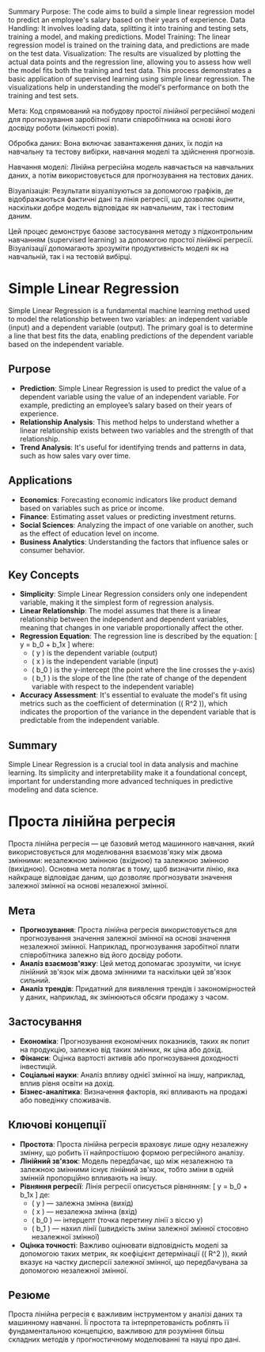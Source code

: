 Summary
Purpose: The code aims to build a simple linear regression model to predict an employee's salary based on their years of experience.
Data Handling: It involves loading data, splitting it into training and testing sets, training a model, and making predictions.
Model Training: The linear regression model is trained on the training data, and predictions are made on the test data.
Visualization: The results are visualized by plotting the actual data points and the regression line, allowing you to assess how well the model fits both the training and test data.
This process demonstrates a basic application of supervised learning using simple linear regression. The visualizations help in understanding the model's performance on both the training and test sets.

Мета: Код спрямований на побудову простої лінійної регресійної моделі для прогнозування заробітної плати співробітника на основі його досвіду роботи (кількості років).

Обробка даних: Вона включає завантаження даних, їх поділ на навчальну та тестову вибірки, навчання моделі та здійснення прогнозів.

Навчання моделі: Лінійна регресійна модель навчається на навчальних даних, а потім використовується для прогнозування на тестових даних.

Візуалізація: Результати візуалізуються за допомогою графіків, де відображаються фактичні дані та лінія регресії, що дозволяє оцінити, наскільки добре модель відповідає як навчальним, так і тестовим даним.

Цей процес демонструє базове застосування методу з підконтрольним навчанням (supervised learning) за допомогою простої лінійної регресії. Візуалізації допомагають зрозуміти продуктивність моделі як на навчальній, так і на тестовій вибірці.

# Simple Linear Regression

Simple Linear Regression is a fundamental machine learning method used to model the relationship between two variables: an independent variable (input) and a dependent variable (output). The primary goal is to determine a line that best fits the data, enabling predictions of the dependent variable based on the independent variable.

## Purpose
- **Prediction**: Simple Linear Regression is used to predict the value of a dependent variable using the value of an independent variable. For example, predicting an employee’s salary based on their years of experience.
- **Relationship Analysis**: This method helps to understand whether a linear relationship exists between two variables and the strength of that relationship.
- **Trend Analysis**: It's useful for identifying trends and patterns in data, such as how sales vary over time.

## Applications
- **Economics**: Forecasting economic indicators like product demand based on variables such as price or income.
- **Finance**: Estimating asset values or predicting investment returns.
- **Social Sciences**: Analyzing the impact of one variable on another, such as the effect of education level on income.
- **Business Analytics**: Understanding the factors that influence sales or consumer behavior.

## Key Concepts
- **Simplicity**: Simple Linear Regression considers only one independent variable, making it the simplest form of regression analysis.
- **Linear Relationship**: The model assumes that there is a linear relationship between the independent and dependent variables, meaning that changes in one variable proportionally affect the other.
- **Regression Equation**: The regression line is described by the equation:
  \[
  y = b_0 + b_1x
  \]
  where:
  - \( y \) is the dependent variable (output)
  - \( x \) is the independent variable (input)
  - \( b_0 \) is the y-intercept (the point where the line crosses the y-axis)
  - \( b_1 \) is the slope of the line (the rate of change of the dependent variable with respect to the independent variable)
- **Accuracy Assessment**: It's essential to evaluate the model's fit using metrics such as the coefficient of determination (\( R^2 \)), which indicates the proportion of the variance in the dependent variable that is predictable from the independent variable.

## Summary
Simple Linear Regression is a crucial tool in data analysis and machine learning. Its simplicity and interpretability make it a foundational concept, important for understanding more advanced techniques in predictive modeling and data science.

# Проста лінійна регресія

Проста лінійна регресія — це базовий метод машинного навчання, який використовується для моделювання взаємозв'язку між двома змінними: незалежною змінною (вхідною) та залежною змінною (вихідною). Основна мета полягає в тому, щоб визначити лінію, яка найкраще відповідає даним, що дозволяє прогнозувати значення залежної змінної на основі незалежної змінної.

## Мета
- **Прогнозування**: Проста лінійна регресія використовується для прогнозування значення залежної змінної на основі значення незалежної змінної. Наприклад, прогнозування заробітної плати співробітника залежно від його досвіду роботи.
- **Аналіз взаємозв'язку**: Цей метод допомагає зрозуміти, чи існує лінійний зв'язок між двома змінними та наскільки цей зв'язок сильний.
- **Аналіз трендів**: Придатний для виявлення трендів і закономірностей у даних, наприклад, як змінюються обсяги продажу з часом.

## Застосування
- **Економіка**: Прогнозування економічних показників, таких як попит на продукцію, залежно від таких змінних, як ціна або дохід.
- **Фінанси**: Оцінка вартості активів або прогнозування доходності інвестицій.
- **Соціальні науки**: Аналіз впливу однієї змінної на іншу, наприклад, вплив рівня освіти на дохід.
- **Бізнес-аналітика**: Визначення факторів, які впливають на продажі або поведінку споживачів.

## Ключові концепції
- **Простота**: Проста лінійна регресія враховує лише одну незалежну змінну, що робить її найпростішою формою регресійного аналізу.
- **Лінійний зв'язок**: Модель передбачає, що між незалежною та залежною змінними існує лінійний зв'язок, тобто зміни в одній змінній пропорційно впливають на іншу.
- **Рівняння регресії**: Лінія регресії описується рівнянням:
  \[
  y = b_0 + b_1x
  \]
  де:
  - \( y \) — залежна змінна (вихід)
  - \( x \) — незалежна змінна (вхід)
  - \( b_0 \) — інтерцепт (точка перетину лінії з віссю y)
  - \( b_1 \) — нахил лінії (швидкість зміни залежної змінної стосовно незалежної змінної)
- **Оцінка точності**: Важливо оцінювати відповідність моделі за допомогою таких метрик, як коефіцієнт детермінації (\( R^2 \)), який вказує на частку дисперсії залежної змінної, що передбачувана за допомогою незалежної змінної.

## Резюме
Проста лінійна регресія є важливим інструментом у аналізі даних та машинному навчанні. Її простота та інтерпретованість роблять її фундаментальною концепцією, важливою для розуміння більш складних методів у прогностичному моделюванні та науці про дані.
